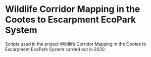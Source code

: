 # Wildlife Corridor Mapping in the Cootes to Escarpment EcoPark System

Scripts used in the project Wildlife Corridor Mapping in the Cootes to Escarpment EcoPark System carried out in 2020. 

